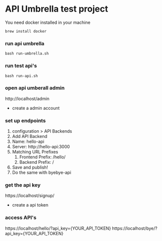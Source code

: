 # API Umbrella test project

You need docker installed in your machine
```
brew install docker
```

### run api umbrella
```
bash run-umbrella.sh
```

### run test api's
```
bash run-api.sh
```

### open api umberall admin
http://localhost/admin 
- create a admin account

### set up endpoints
1) configuration > API Backends
2) Add API Backend
3) Name: hello-api
4) Server: http://hello-api:3000
5) Matching URL Prefixes
    1) Frontend Prefix: /hello/
    2) Backend Prefix: /
6) Save and publish!
7) Do the same with byebye-api

### get the api key
https://localhost/signup/ 
 - create a api token

### access API's
https://localhost/hello/?api_key={YOUR_API_TOKEN}
https://localhost/bye/?api_key={YOUR_API_TOKEN}